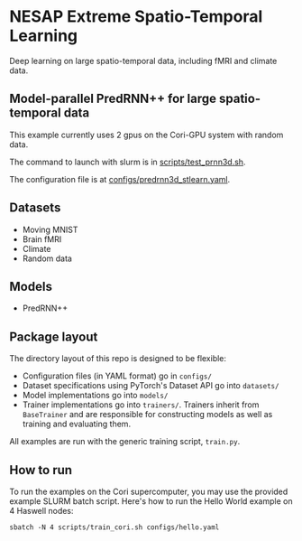 # NESAP Extreme Spatio-Temporal Learning

Deep learning on large spatio-temporal data, including fMRI and climate data.

## Model-parallel PredRNN++ for large spatio-temporal data

This example currently uses 2 gpus on the Cori-GPU system with random data.

The command to launch with slurm is in [scripts/test_prnn3d.sh](scripts/test_prnn3d.sh).

The configuration file is at [configs/predrnn3d_stlearn.yaml](configs/predrnn3d_stlearn.yaml).

## Datasets

- Moving MNIST
- Brain fMRI
- Climate
- Random data

## Models

- PredRNN++

## Package layout

The directory layout of this repo is designed to be flexible:
- Configuration files (in YAML format) go in `configs/`
- Dataset specifications using PyTorch's Dataset API go into `datasets/`
- Model implementations go into `models/`
- Trainer implementations go into `trainers/`. Trainers inherit from
  `BaseTrainer` and are responsible for constructing models as well as training
  and evaluating them.

All examples are run with the generic training script, `train.py`.

## How to run

To run the examples on the Cori supercomputer, you may use the provided
example SLURM batch script. Here's how to run the Hello World example on 4
Haswell nodes:

`sbatch -N 4 scripts/train_cori.sh configs/hello.yaml`
